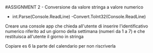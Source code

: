 #ASSIGNMENT 2 - Conversione da valore stringa a valore numerico 
- int.Parse(Console.ReadLine)
-Convert.ToInt32(Console.ReadLine)

Creare una console app che chieda all'utente di inserire l'identificativo numerico riferito ad un giorno della settimana (numeri da 1 a 7) e che restituisca all'utente il giorno in stringa

Copiare es 6 la parte del calendario per non riscriverla 